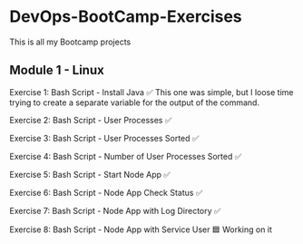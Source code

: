 # DevOps-BootCamp-Exercises
This is all my Bootcamp projects

## Module 1 - Linux

Exercise 1: Bash Script - Install Java
✅ This one was simple, but I loose time trying to create a separate variable for the output of the command.

Exercise 2: Bash Script - User Processes
✅ 

Exercise 3: Bash Script - User Processes Sorted
✅ 

Exercise 4: Bash Script - Number of User Processes Sorted
✅ 

Exercise 5: Bash Script - Start Node App
✅ 

Exercise 6: Bash Script - Node App Check Status
✅ 

Exercise 7: Bash Script - Node App with Log Directory
✅

Exercise 8: Bash Script - Node App with Service User
🟦 Working on it
